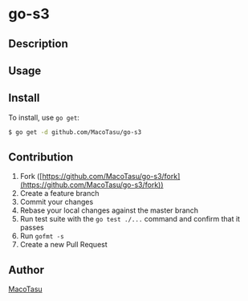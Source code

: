 # go-s3

## Description

## Usage

## Install

To install, use `go get`:

```bash
$ go get -d github.com/MacoTasu/go-s3
```

## Contribution

1. Fork ([https://github.com/MacoTasu/go-s3/fork](https://github.com/MacoTasu/go-s3/fork))
1. Create a feature branch
1. Commit your changes
1. Rebase your local changes against the master branch
1. Run test suite with the `go test ./...` command and confirm that it passes
1. Run `gofmt -s`
1. Create a new Pull Request

## Author

[MacoTasu](https://github.com/MacoTasu)
